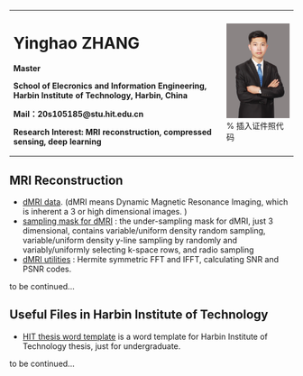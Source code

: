 <table border="0">
  <tr>
    <td width="75%">
      <h1>Yinghao ZHANG</h1>
      <p><b>Master</b></p>
      <p><b>School of Elecronics and Information Engineering, Harbin Institute of Technology, Harbin, China</b></p>
      <p><b>Mail：20s105185@stu.hit.edu.cn</b></p>
      <p><b>Research Interest: MRI reconstruction, compressed sensing, deep learning</b></p>
    </td>
    <td width="25%">
      <img src="pics/half body.jpg" width="100%">      % 插入证件照代码
    </td>
  </tr>
</table>

## MRI Reconstruction

* [dMRI data](https://github.com/yhao-z/dMRI-Data). (dMRI means Dynamic Magnetic Resonance Imaging, which is inherent a 3 or high dimensional images. )
* [sampling mask for dMRI](https://github.com/yhao-z/Sampling-Mask-MRI) : the under-sampling mask for dMRI, just 3 dimensional, contains variable/uniform density random sampling, variable/uniform density y-line sampling by randomly and variably/uniformly selecting k-space rows, and radio sampling
* [dMRI utilities](https://github.com/yhao-z/dMRI-utils) : Hermite symmetric FFT and IFFT, calculating SNR and PSNR codes.



to be continued...

## Useful Files in Harbin Institute of Technology

* [HIT thesis word template](https://github.com/yhao-z/HIT-thesis-template-word)  is a word template for Harbin Institute of Technology thesis, just for undergraduate. 



to be continued...

